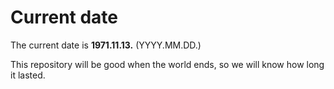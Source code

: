 # Current date

The current date is **1971.11.13.** (YYYY.MM.DD.)

This repository will be good when the world ends, so we will know how long it lasted.